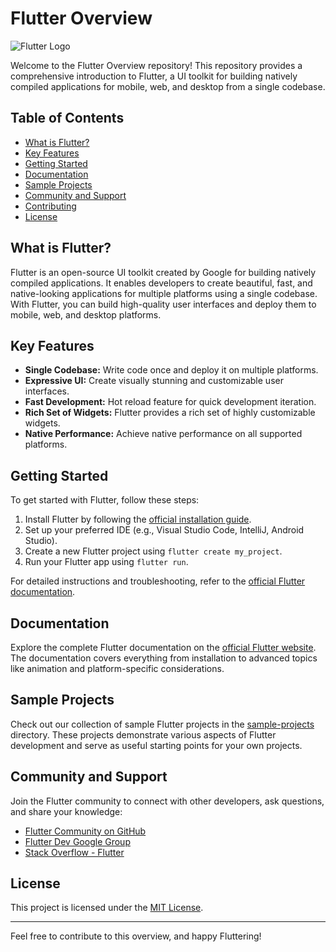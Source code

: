 # Flutter Overview

![Flutter Logo](https://storage.googleapis.com/cms-storage-bucket/c823e53b3a1a7b0d36a9.png)

Welcome to the Flutter Overview repository! This repository provides a comprehensive introduction to Flutter, a UI toolkit for building natively compiled applications for mobile, web, and desktop from a single codebase.

## Table of Contents
- [What is Flutter?](#what-is-flutter)
- [Key Features](#key-features)
- [Getting Started](#getting-started)
- [Documentation](#documentation)
- [Sample Projects](#sample-projects)
- [Community and Support](#community-and-support)
- [Contributing](#contributing)
- [License](#license)

## What is Flutter?

Flutter is an open-source UI toolkit created by Google for building natively compiled applications. It enables developers to create beautiful, fast, and native-looking applications for multiple platforms using a single codebase. With Flutter, you can build high-quality user interfaces and deploy them to mobile, web, and desktop platforms.

## Key Features

- **Single Codebase:** Write code once and deploy it on multiple platforms.
- **Expressive UI:** Create visually stunning and customizable user interfaces.
- **Fast Development:** Hot reload feature for quick development iteration.
- **Rich Set of Widgets:** Flutter provides a rich set of highly customizable widgets.
- **Native Performance:** Achieve native performance on all supported platforms.

## Getting Started

To get started with Flutter, follow these steps:

1. Install Flutter by following the [official installation guide](https://flutter.dev/docs/get-started/install).
2. Set up your preferred IDE (e.g., Visual Studio Code, IntelliJ, Android Studio).
3. Create a new Flutter project using `flutter create my_project`.
4. Run your Flutter app using `flutter run`.

For detailed instructions and troubleshooting, refer to the [official Flutter documentation](https://flutter.dev/docs).

## Documentation

Explore the complete Flutter documentation on the [official Flutter website](https://flutter.dev/docs). The documentation covers everything from installation to advanced topics like animation and platform-specific considerations.

## Sample Projects

Check out our collection of sample Flutter projects in the [sample-projects](./sample-projects) directory. These projects demonstrate various aspects of Flutter development and serve as useful starting points for your own projects.

## Community and Support

Join the Flutter community to connect with other developers, ask questions, and share your knowledge:

- [Flutter Community on GitHub](https://github.com/flutter/flutter/discussions)
- [Flutter Dev Google Group](https://groups.google.com/g/flutter-dev)
- [Stack Overflow - Flutter](https://stackoverflow.com/questions/tagged/flutter)

## License

This project is licensed under the [MIT License](LICENSE).

---

Feel free to contribute to this overview, and happy Fluttering!
